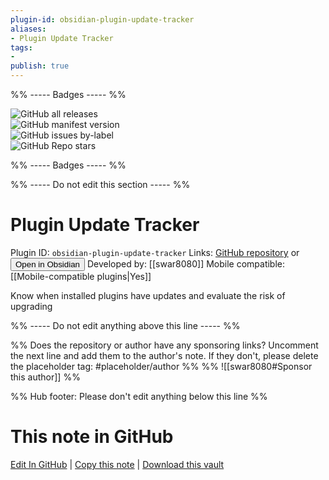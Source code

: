 ```yaml
---
plugin-id: obsidian-plugin-update-tracker
aliases:
- Plugin Update Tracker
tags: 
- 
publish: true
---
```


%% ----- Badges ----- %%

![GitHub all releases](https://img.shields.io/github/downloads/swar8080/obsidian-plugin-update-tracker/total?color=573E7A&logo=github&style=for-the-badge)   
![GitHub manifest version](https://img.shields.io/github/manifest-json/v/swar8080/obsidian-plugin-update-tracker?color=573E7A&logo=github&style=for-the-badge)   
![GitHub issues by-label](https://img.shields.io/github/issues/swar8080/obsidian-plugin-update-tracker/help%20wanted?color=573E7A&logo=github&style=for-the-badge)   
![GitHub Repo stars](https://img.shields.io/github/stars/swar8080/obsidian-plugin-update-tracker?color=573E7A&logo=github&style=for-the-badge)

%% ----- Badges ----- %%

%% ----- Do not edit this section ----- %%

# Plugin Update Tracker

Plugin ID: `obsidian-plugin-update-tracker`
Links: [GitHub repository](https://github.com/swar8080/obsidian-plugin-update-tracker) or [<button id=HH>Open in Obsidian</button>](obsidian://show-plugin?id=obsidian-plugin-update-tracker)
Developed by: [[swar8080]]
Mobile compatible: [[Mobile-compatible plugins|Yes]]

Know when installed plugins have updates and evaluate the risk of upgrading

%% ----- Do not edit anything above this line ----- %% 

%% Does the repository or author have any sponsoring links? Uncomment the next line and add them to the author's note. If they don't, please delete the placeholder tag: #placeholder/author %%
%% ![[swar8080#Sponsor this author]] %%

%% Hub footer: Please don't edit anything below this line %%

# This note in GitHub

<span class="git-footer">[Edit In GitHub](https://github.dev/obsidian-community/obsidian-hub/blob/main/02%20-%20Community%20Expansions/02.05%20All%20Community%20Expansions/Plugins/obsidian-plugin-update-tracker.md "git-hub-edit-note") | [Copy this note](https://raw.githubusercontent.com/obsidian-community/obsidian-hub/main/02%20-%20Community%20Expansions/02.05%20All%20Community%20Expansions/Plugins/obsidian-plugin-update-tracker.md "git-hub-copy-note") | [Download this vault](https://github.com/obsidian-community/obsidian-hub/archive/refs/heads/main.zip "git-hub-download-vault") </span>
